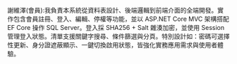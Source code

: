 謝維澤(會員):我負責本系統從資料表設計、後端邏輯到前端介面的全端開發。實作包含會員註冊、登入、編輯、停權等功能，並以 ASP.NET Core MVC 架構搭配 EF Core 操作 SQL Server。登入採 SHA256 + Salt 雜湊加密，並使用 Session 管理登入狀態。清單支援關鍵字搜尋、條件篩選與分頁。特別設計如：密碼可選擇性更新、身分證遮蔽顯示、一鍵切換啟用狀態，皆強化實務應用需求與使用者體驗。
